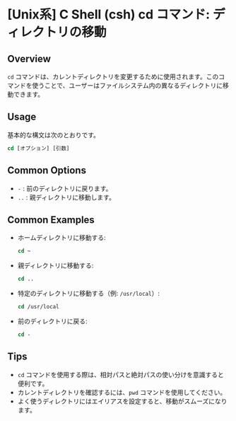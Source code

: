 # [Unix系] C Shell (csh) cd コマンド: ディレクトリの移動

## Overview
`cd` コマンドは、カレントディレクトリを変更するために使用されます。このコマンドを使うことで、ユーザーはファイルシステム内の異なるディレクトリに移動できます。

## Usage
基本的な構文は次のとおりです。

```csh
cd [オプション] [引数]
```

## Common Options
- `-` : 前のディレクトリに戻ります。
- `..` : 親ディレクトリに移動します。

## Common Examples
- ホームディレクトリに移動する:
  ```csh
  cd ~
  ```

- 親ディレクトリに移動する:
  ```csh
  cd ..
  ```

- 特定のディレクトリに移動する（例: `/usr/local`）:
  ```csh
  cd /usr/local
  ```

- 前のディレクトリに戻る:
  ```csh
  cd -
  ```

## Tips
- `cd` コマンドを使用する際は、相対パスと絶対パスの使い分けを意識すると便利です。
- カレントディレクトリを確認するには、`pwd` コマンドを使用してください。
- よく使うディレクトリにはエイリアスを設定すると、移動がスムーズになります。